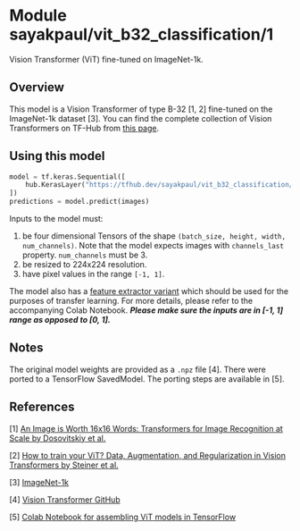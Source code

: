 # Module sayakpaul/vit_b32_classification/1

Vision Transformer (ViT) fine-tuned on ImageNet-1k.

<!-- asset-path: https://storage.googleapis.com/flowers-experimental/B_32-i21k-300ep-lr_0.001-aug_medium1-wd_0.03-do_0.0-sd_0.0--imagenet2012-steps_20k-lr_0.03-res_224.tar.gz  -->
<!-- task: image-classification -->
<!-- network-architecture: vit -->
<!-- format: saved_model_2 -->
<!-- fine-tunable: true -->
<!-- license: apache-2.0 -->
<!-- colab: https://colab.research.google.com/github/sayakpaul/ViT-jax2tf/blob/main/classification.ipynb -->


## Overview

This model is a Vision Transformer of type B-32 [1, 2] fine-tuned on the ImageNet-1k dataset [3]. You can find the complete
collection of Vision Transformers on TF-Hub from [this page](https://tfhub.dev/sayakpaul/collections/vision_transformer/1).

## Using this model

```python
model = tf.keras.Sequential([
    hub.KerasLayer("https://tfhub.dev/sayakpaul/vit_b32_classification/1")
])
predictions = model.predict(images) 
```

Inputs to the model must:

1. be four dimensional Tensors of the shape `(batch_size, height, width, num_channels)`. Note that the model expects images with  `channels_last`  property. `num_channels` must be 3. 
2. be resized to 224x224 resolution.
3. have pixel values in the range `[-1, 1]`.

The model also has a [feature extractor variant](https://tfhub.dev/sayakpaul/vit_b32_fe/1) which should be used for the purposes of transfer learning. For more details, please refer to the accompanying Colab Notebook. _**Please make sure the inputs are in [-1, 1] range as opposed to [0, 1].**_

## Notes

The original model weights are provided as a `.npz` file [4]. There were ported to a TensorFlow SavedModel. The porting steps are available in [5].

## References

[1] [An Image is Worth 16x16 Words: Transformers for Image Recognition at Scale by Dosovitskiy et al.](https://arxiv.org/abs/2010.11929) 

[2] [How to train your ViT? Data, Augmentation, and Regularization in Vision Transformers by Steiner et al.](https://arxiv.org/abs/2106.10270)

[3] [ImageNet-1k](https://www.image-net.org/challenges/LSVRC/2012/index.php)  

[4] [Vision Transformer GitHub](https://github.com/google-research/vision_transformer)

[5] [Colab Notebook for assembling ViT models in TensorFlow](https://colab.research.google.com/github/sayakpaul/ViT-jax2tf/blob/main/conversion.ipynb)